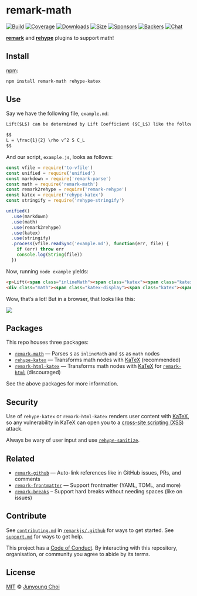 # remark-math

[![Build][build-badge]][build]
[![Coverage][coverage-badge]][coverage]
[![Downloads][downloads-badge]][downloads]
[![Size][size-badge]][size]
[![Sponsors][sponsors-badge]][collective]
[![Backers][backers-badge]][collective]
[![Chat][chat-badge]][chat]

[**remark**][remark] and [**rehype**][rehype] plugins to support math!

## Install

[npm][]:

```sh
npm install remark-math rehype-katex
```

## Use

Say we have the following file, `example.md`:

```markdown
Lift($L$) can be determined by Lift Coefficient ($C_L$) like the following equation.

$$
L = \frac{1}{2} \rho v^2 S C_L
$$
```

And our script, `example.js`, looks as follows:

```js
const vfile = require('to-vfile')
const unified = require('unified')
const markdown = require('remark-parse')
const math = require('remark-math')
const remark2rehype = require('remark-rehype')
const katex = require('rehype-katex')
const stringify = require('rehype-stringify')

unified()
  .use(markdown)
  .use(math)
  .use(remark2rehype)
  .use(katex)
  .use(stringify)
  .process(vfile.readSync('example.md'), function(err, file) {
    if (err) throw err
    console.log(String(file))
  })
```

Now, running `node example` yields:

```html
<p>Lift(<span class="inlineMath"><span class="katex"><span class="katex-mathml"><math><semantics><mrow><mi>L</mi></mrow><annotation encoding="application/x-tex">L</annotation></semantics></math></span><span class="katex-html" aria-hidden="true"><span class="base"><span class="strut" style="height:0.68333em;vertical-align:0em;"></span><span class="mord mathdefault">L</span></span></span></span></span>) can be determined by Lift Coefficient (<span class="inlineMath"><span class="katex"><span class="katex-mathml"><math><semantics><mrow><msub><mi>C</mi><mi>L</mi></msub></mrow><annotation encoding="application/x-tex">C_L</annotation></semantics></math></span><span class="katex-html" aria-hidden="true"><span class="base"><span class="strut" style="height:0.83333em;vertical-align:-0.15em;"></span><span class="mord"><span class="mord mathdefault" style="margin-right:0.07153em;">C</span><span class="msupsub"><span class="vlist-t vlist-t2"><span class="vlist-r"><span class="vlist" style="height:0.32833099999999993em;"><span style="top:-2.5500000000000003em;margin-left:-0.07153em;margin-right:0.05em;"><span class="pstrut" style="height:2.7em;"></span><span class="sizing reset-size6 size3 mtight"><span class="mord mathdefault mtight">L</span></span></span></span><span class="vlist-s">​</span></span><span class="vlist-r"><span class="vlist" style="height:0.15em;"><span></span></span></span></span></span></span></span></span></span></span>) like the following equation.</p>
<div class="math"><span class="katex-display"><span class="katex"><span class="katex-mathml"><math><semantics><mrow><mi>L</mi><mo>=</mo><mfrac><mn>1</mn><mn>2</mn></mfrac><mi>ρ</mi><msup><mi>v</mi><mn>2</mn></msup><mi>S</mi><msub><mi>C</mi><mi>L</mi></msub></mrow><annotation encoding="application/x-tex">L = \frac{1}{2} \rho v^2 S C_L</annotation></semantics></math></span><span class="katex-html" aria-hidden="true"><span class="base"><span class="strut" style="height:0.68333em;vertical-align:0em;"></span><span class="mord mathdefault">L</span><span class="mspace" style="margin-right:0.2777777777777778em;"></span><span class="mrel">=</span><span class="mspace" style="margin-right:0.2777777777777778em;"></span></span><span class="base"><span class="strut" style="height:2.00744em;vertical-align:-0.686em;"></span><span class="mord"><span class="mopen nulldelimiter"></span><span class="mfrac"><span class="vlist-t vlist-t2"><span class="vlist-r"><span class="vlist" style="height:1.32144em;"><span style="top:-2.314em;"><span class="pstrut" style="height:3em;"></span><span class="mord"><span class="mord">2</span></span></span><span style="top:-3.23em;"><span class="pstrut" style="height:3em;"></span><span class="frac-line" style="border-bottom-width:0.04em;"></span></span><span style="top:-3.677em;"><span class="pstrut" style="height:3em;"></span><span class="mord"><span class="mord">1</span></span></span></span><span class="vlist-s">​</span></span><span class="vlist-r"><span class="vlist" style="height:0.686em;"><span></span></span></span></span></span><span class="mclose nulldelimiter"></span></span><span class="mord mathdefault">ρ</span><span class="mord"><span class="mord mathdefault" style="margin-right:0.03588em;">v</span><span class="msupsub"><span class="vlist-t"><span class="vlist-r"><span class="vlist" style="height:0.8641079999999999em;"><span style="top:-3.113em;margin-right:0.05em;"><span class="pstrut" style="height:2.7em;"></span><span class="sizing reset-size6 size3 mtight"><span class="mord mtight">2</span></span></span></span></span></span></span></span><span class="mord mathdefault" style="margin-right:0.05764em;">S</span><span class="mord"><span class="mord mathdefault" style="margin-right:0.07153em;">C</span><span class="msupsub"><span class="vlist-t vlist-t2"><span class="vlist-r"><span class="vlist" style="height:0.32833099999999993em;"><span style="top:-2.5500000000000003em;margin-left:-0.07153em;margin-right:0.05em;"><span class="pstrut" style="height:2.7em;"></span><span class="sizing reset-size6 size3 mtight"><span class="mord mathdefault mtight">L</span></span></span></span><span class="vlist-s">​</span></span><span class="vlist-r"><span class="vlist" style="height:0.15em;"><span></span></span></span></span></span></span></span></span></span></span></div>
```

Wow, that’s a lot!
But in a browser, that looks like this:

![][intro]

## Packages

This repo houses three packages:

*   [`remark-math`][remark-math]
    — Parses `$` as `inlineMath` and `$$` as `math` nodes
*   [`rehype-katex`][rehype-katex]
    — Transforms math nodes with [KaTeX][]
    (recommended)
*   [`remark-html-katex`][remark-html-katex]
    — Transforms math nodes with [KaTeX][] for [`remark-html`][remark-html]
    (discouraged)

See the above packages for more information.

## Security

Use of `rehype-katex` or `remark-html-katex` renders user content with
[KaTeX][], so any vulnerability in KaTeX can open you to a
[cross-site scripting (XSS)][xss] attack.

Always be wary of user input and use [`rehype-sanitize`][rehype-sanitize].

## Related

*   [`remark-github`][remark-github]
    — Auto-link references like in GitHub issues, PRs, and comments
*   [`remark-frontmatter`][remark-frontmatter]
    — Support frontmatter (YAML, TOML, and more)
*   [`remark-breaks`][remark-breaks]
    – Support hard breaks without needing spaces (like on issues)

## Contribute

See [`contributing.md`][contributing] in [`remarkjs/.github`][health] for ways
to get started.
See [`support.md`][support] for ways to get help.

This project has a [Code of Conduct][coc].
By interacting with this repository, organisation, or community you agree to
abide by its terms.

## License

[MIT][license] © [Junyoung Choi][author]

<!-- Definitions -->

[build-badge]: https://img.shields.io/travis/remarkjs/remark-math/master.svg

[build]: https://travis-ci.org/remarkjs/remark-math

[coverage-badge]: https://img.shields.io/codecov/c/github/remarkjs/remark-math.svg

[coverage]: https://codecov.io/github/remarkjs/remark-math

[downloads-badge]: https://img.shields.io/npm/dm/remark-math.svg

[downloads]: https://www.npmjs.com/package/remark-math

[size-badge]: https://img.shields.io/bundlephobia/minzip/remark-math.svg

[size]: https://bundlephobia.com/result?p=remark-math

[sponsors-badge]: https://opencollective.com/unified/sponsors/badge.svg

[backers-badge]: https://opencollective.com/unified/backers/badge.svg

[collective]: https://opencollective.com/unified

[chat-badge]: https://img.shields.io/badge/join%20the%20community-on%20spectrum-7b16ff.svg

[chat]: https://spectrum.chat/unified/remark

[npm]: https://docs.npmjs.com/cli/install

[health]: https://github.com/remarkjs/.github

[contributing]: https://github.com/remarkjs/.github/blob/master/contributing.md

[support]: https://github.com/remarkjs/.github/blob/master/support.md

[coc]: https://github.com/remarkjs/.github/blob/master/code-of-conduct.md

[license]: license

[author]: https://rokt33r.github.io

[remark]: https://github.com/remarkjs/remark

[remark-html]: https://github.com/remarkjs/remark-html

[remark-github]: https://github.com/remarkjs/remark-github

[remark-frontmatter]: https://github.com/remarkjs/remark-frontmatter

[remark-breaks]: https://github.com/remarkjs/remark-breaks

[rehype]: https://github.com/rehypejs/rehype

[rehype-sanitize]: https://github.com/rehypejs/rehype-sanitize

[katex]: https://github.com/Khan/KaTeX

[xss]: https://en.wikipedia.org/wiki/Cross-site_scripting

[intro]: resources/intro.png

[remark-math]: ./packages/remark-math

[rehype-katex]: ./packages/rehype-katex

[remark-html-katex]: ./packages/remark-html-katex
